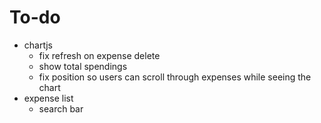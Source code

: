 # To-do
- chartjs
    - fix refresh on expense delete
    - show total spendings
    - fix position so users can scroll through expenses while seeing the chart
- expense list
    - search bar